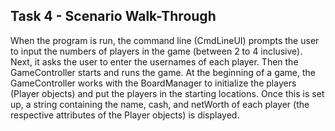 ## Task 4 - Scenario Walk-Through

When the program is run, the command line (CmdLineUI) prompts the user to input the numbers of players in the game 
(between 2 to 4 inclusive). Next, it asks the user to enter the usernames of each player. Then the GameController starts
and runs the game. At the beginning of a game, the GameController works with the BoardManager to initialize the players 
(Player objects) and put the players in the starting locations. Once this is set up, a string containing the name, cash,
and netWorth of each player (the respective attributes of the Player objects) is displayed.